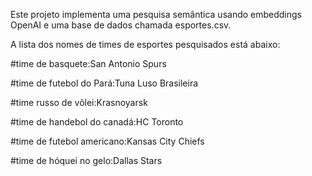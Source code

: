 Este projeto implementa uma pesquisa semântica usando embeddings OpenAI e uma base de
dados chamada esportes.csv.

A lista dos nomes de times de esportes pesquisados está abaixo:

#time de basquete:San Antonio Spurs

#time de futebol do Pará:Tuna Luso Brasileira

#time russo de vôlei:Krasnoyarsk

#time de handebol do canadá:HC Toronto

#time de futebol americano:Kansas City Chiefs

#time de hóquei no gelo:Dallas Stars
